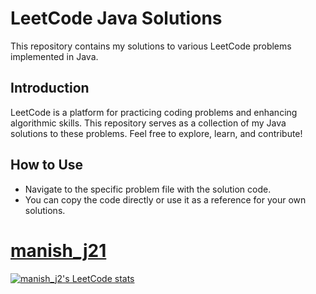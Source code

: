 # LeetCode Java Solutions

This repository contains my solutions to various LeetCode problems implemented in Java. 

## Introduction

LeetCode is a platform for practicing coding problems and enhancing algorithmic skills. This repository serves as a collection of my Java solutions to these problems. Feel free to explore, learn, and contribute!

## How to Use

- Navigate to the specific problem file with the solution code.
- You can copy the code directly or use it as a reference for your own solutions.

# <a href="https://leetcode.com/manish_j21/" target="_blank"> manish_j21<a/>


[![manish_j2's LeetCode stats](https://leetcode-stats-six.vercel.app/?username=manish_j21&theme=dark)](https://github.com/manish_j21/leetcode-stats)
